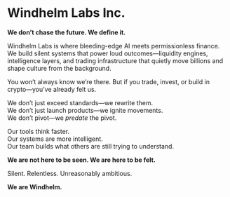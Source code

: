 # Windhelm Labs Inc.

**We don’t chase the future. We define it.**

Windhelm Labs is where bleeding-edge AI meets permissionless finance. We build silent systems that power loud outcomes—liquidity engines, intelligence layers, and trading infrastructure that quietly move billions and shape culture from the background.

You won’t always know we’re there. But if you trade, invest, or build in crypto—you’ve already felt us.

We don’t just exceed standards—we rewrite them.  
We don’t just launch products—we ignite movements.  
We don’t pivot—we *predate* the pivot.

Our tools think faster.  
Our systems are more intelligent.  
Our team builds what others are still trying to understand.

**We are not here to be seen. We are here to be felt.**

Silent. Relentless. Unreasonably ambitious.

**We are Windhelm.**
